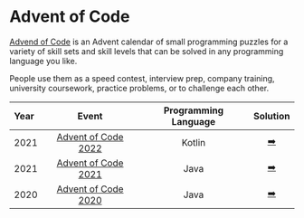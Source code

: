 # Advent of Code
[Advend of Code](https://adventofcode.com) is an Advent calendar of small programming puzzles for a variety of skill sets and skill levels that can be solved in any programming language you like. 

People use them as a speed contest, interview prep, company training, university coursework, practice problems, or to challenge each other.

| Year |   Event    |  Programming Language  |Solution  | 
| :--  |   :-:      |    :-:                 |    :-:    |
|  2021  | [Advent of Code 2022](https://adventofcode.com/2022) |  Kotlin | [➡️](2022)  | 
|  2021  | [Advent of Code 2021](https://adventofcode.com/2021) |  Java   | [➡️](2021)  | 
|  2020  | [Advent of Code 2020](https://adventofcode.com/2020) |  Java   | [➡️](2020)  | 
